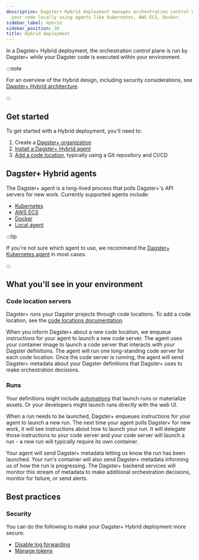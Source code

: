 ```yaml
---
description: Dagster+ Hybrid deployment manages orchestration control while executing
  your code locally using agents like Kubernetes, AWS ECS, Docker. 
sidebar_label: Hybrid
sidebar_position: 20
title: Hybrid deployment
---
```


In a Dagster+ Hybrid deployment, the orchestration control plane is run by Dagster+ while your Dagster code is executed within your environment.

:::note

For an overview of the Hybrid design, including security considerations, see [Dagster+ Hybrid architecture](/dagster-plus/deployment/deployment-types/hybrid/architecture).

:::

## Get started

To get started with a Hybrid deployment, you'll need to:

1. Create a [Dagster+ organization](https://dagster.cloud/signup)
2. [Install a Dagster+ Hybrid agent](#dagster-hybrid-agents)
3. [Add a code location](/dagster-plus/deployment/code-locations/), typically using a Git repository and CI/CD

## Dagster+ Hybrid agents

The Dagster+ agent is a long-lived process that polls Dagster+'s API servers for new work. Currently supported agents include:

- [Kubernetes](/dagster-plus/deployment/deployment-types/hybrid/kubernetes)
- [AWS ECS](/dagster-plus/deployment/deployment-types/hybrid/amazon-ecs/new-vpc)
- [Docker](/dagster-plus/deployment/deployment-types/hybrid/docker)
- [Local agent](/dagster-plus/deployment/deployment-types/hybrid/local)

:::tip

If you're not sure which agent to use, we recommend the [Dagster+ Kubernetes agent](/dagster-plus/deployment/deployment-types/hybrid/kubernetes/) in most cases.

:::

## What you'll see in your environment

### Code location servers

Dagster+ runs your Dagster projects through code locations. To add a code location, see the [code locations documentation](/dagster-plus/deployment/code-locations/).

When you inform Dagster+ about a new code location, we enqueue instructions for your agent to launch a new code server. The agent uses your container image to launch a code server that interacts with your Dagster definitions. The agent will run one long-standing code server for each code location. Once the code server is running, the agent will send Dagster+ metadata about your Dagster definitions that Dagster+ uses to make orchestration decisions.

### Runs

Your definitions might include [automations](/guides/automate/) that launch runs or materialize assets. Or your developers might launch runs directly with the web UI.

When a run needs to be launched, Dagster+ enqueues instructions for your agent to launch a new run. The next time your agent polls Dagster+ for new work, it will see instructions about how to launch your run. It will delegate those instructions to your code server and your code server will launch a run - a new run will typically require its own container.

Your agent will send Dagster+ metadata letting us know the run has been launched. Your run's container will also send Dagster+ metadata informing us of how the run is progressing. The Dagster+ backend services will monitor this stream of metadata to make additional orchestration decisions, monitor for failure, or send alerts.

## Best practices

### Security

You can do the following to make your Dagster+ Hybrid deployment more secure:

- [Disable log forwarding](/dagster-plus/deployment/management/settings/customizing-agent-settings#disabling-compute-logs)
- [Manage tokens](/dagster-plus/deployment/management/tokens/agent-tokens)
